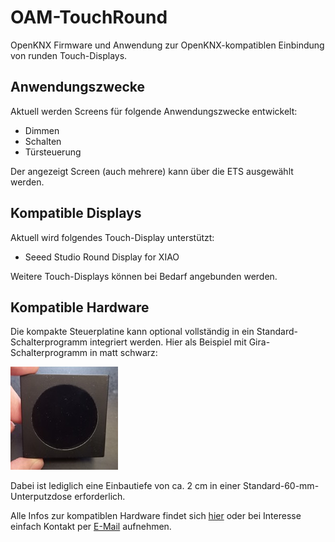 # OAM-TouchRound

OpenKNX Firmware und Anwendung zur OpenKNX-kompatiblen Einbindung von runden Touch-Displays.

## Anwendungszwecke

Aktuell werden Screens für folgende Anwendungszwecke entwickelt:
- Dimmen
- Schalten
- Türsteuerung

Der angezeigt Screen (auch mehrere) kann über die ETS ausgewählt werden.

## Kompatible Displays

Aktuell wird folgendes Touch-Display unterstützt:
- Seeed Studio Round Display for XIAO

Weitere Touch-Displays können bei Bedarf angebunden werden.

## Kompatible Hardware

Die kompakte Steuerplatine kann optional vollständig in ein Standard-Schalterprogramm integriert werden. Hier als Beispiel mit Gira-Schalterprogramm in matt schwarz:

<kbd>![Gira vorne](hardware/touchround-with-gira-front.jpg)</kbd>

Dabei ist lediglich eine Einbautiefe von ca. 2 cm in einer Standard-60-mm-Unterputzdose erforderlich.

Alle Infos zur kompatiblen Hardware findet sich [hier](https://www.ab-smarthouse.com/produkt/openknx-fingerprint-leser/) oder bei Interesse einfach Kontakt per [E-Mail](mailto:info@ab-smarthouse.com?subject=[OpenKNX]%20Touch%20Round) aufnehmen.